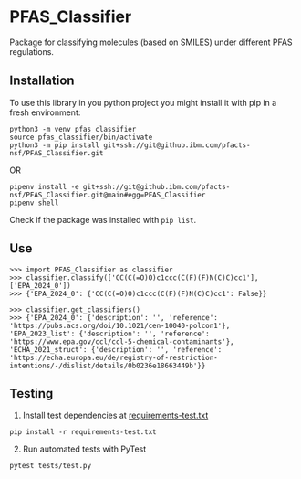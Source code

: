 # PFAS_Classifier

Package for classifying molecules (based on SMILES) under different PFAS regulations.

## Installation

To use this library in you python project you might install it with pip in a fresh environment:

```cli
python3 -m venv pfas_classifier
source pfas_classifier/bin/activate
python3 -m pip install git+ssh://git@github.ibm.com/pfacts-nsf/PFAS_Classifier.git

```

OR

```cli
pipenv install -e git+ssh://git@github.ibm.com/pfacts-nsf/PFAS_Classifier.git@main#egg=PFAS_Classifier
pipenv shell
```

Check if the package was installed with `pip list`.

## Use

```cli
>>> import PFAS_Classifier as classifier
>>> classifier.classify(['CC(C(=O)O)c1ccc(C(F)(F)N(C)C)cc1'],['EPA_2024_0'])
>>> {'EPA_2024_0': {'CC(C(=O)O)c1ccc(C(F)(F)N(C)C)cc1': False}}

>>> classifier.get_classifiers()
>>> {'EPA_2024_0': {'description': '', 'reference': 'https://pubs.acs.org/doi/10.1021/cen-10040-polcon1'}, 'EPA_2023_list': {'description': '', 'reference': 'https://www.epa.gov/ccl/ccl-5-chemical-contaminants'}, 'ECHA_2021_struct': {'description': '', 'reference': 'https://echa.europa.eu/de/registry-of-restriction-intentions/-/dislist/details/0b0236e18663449b'}}
```

## Testing

1. Install test dependencies at [requirements-test.txt](requirements-test.txt)

```cli
pip install -r requirements-test.txt
```

2. Run automated tests with PyTest

```cli
pytest tests/test.py
```

